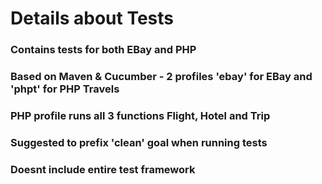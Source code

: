# Details about Tests

### Contains tests for both EBay and PHP
### Based on Maven & Cucumber - 2 profiles 'ebay' for EBay and 'phpt' for PHP Travels
### PHP profile runs all 3 functions Flight, Hotel and Trip
### Suggested to prefix 'clean' goal when running tests
### Doesnt include entire test framework
